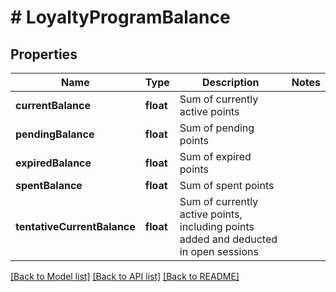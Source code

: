 # # LoyaltyProgramBalance

## Properties

Name | Type | Description | Notes
------------ | ------------- | ------------- | -------------
**currentBalance** | **float** | Sum of currently active points | 
**pendingBalance** | **float** | Sum of pending points | 
**expiredBalance** | **float** | Sum of expired points | 
**spentBalance** | **float** | Sum of spent points | 
**tentativeCurrentBalance** | **float** | Sum of currently active points, including points added and deducted in open sessions | 

[[Back to Model list]](../../README.md#documentation-for-models) [[Back to API list]](../../README.md#documentation-for-api-endpoints) [[Back to README]](../../README.md)



